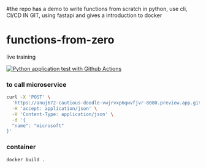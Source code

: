 #the repo has a demo to write functions from scratch in python, use cli, CI/CD IN GIT, using fastapi and gives a introduction to docker
# functions-from-zero
live training

[![Python application test with Github Actions](https://github.com/anuj672/functions-from-zero/actions/workflows/main.yml/badge.svg)](https://github.com/anuj672/functions-from-zero/actions/workflows/main.yml)


### to call microservice 
```bash
curl -X 'POST' \
  'https://anuj672-cautious-doodle-vwjrvxp6qwvfjvr-8080.preview.app.github.dev/wiki' \
  -H 'accept: application/json' \
  -H 'Content-Type: application/json' \
  -d '{
  "name": "microsoft"
}'

```

### container

`docker build .`